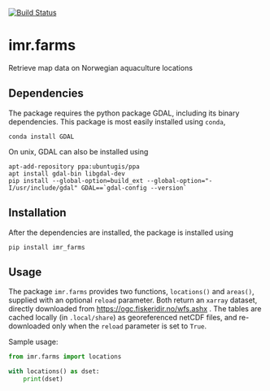 [![Build Status](https://travis-ci.com/pnsaevik/imr_farms.png)](https://travis-ci.com/pnsaevik/imr_farms)

# imr.farms
Retrieve map data on Norwegian aquaculture locations

## Dependencies

The package requires the python package GDAL, including its binary
dependencies. This package is most easily installed using `conda`,

```conda install GDAL```

On unix, GDAL can also be installed using
```
apt-add-repository ppa:ubuntugis/ppa
apt install gdal-bin libgdal-dev
pip install --global-option=build_ext --global-option="-I/usr/include/gdal" GDAL==`gdal-config --version` 
```

## Installation

After the dependencies are installed, the package is installed using

```pip install imr_farms```

## Usage

The package `imr.farms` provides two functions, `locations()` and
`areas()`, supplied with an optional `reload` parameter.
Both return an `xarray` dataset, directly downloaded from
https://ogc.fiskeridir.no/wfs.ashx . The tables are cached locally (in
`.local/share`) as georeferenced netCDF files, and re-downloaded only when the
`reload` parameter is set to `True`.

Sample usage:

```python
from imr.farms import locations

with locations() as dset:
    print(dset)
```

